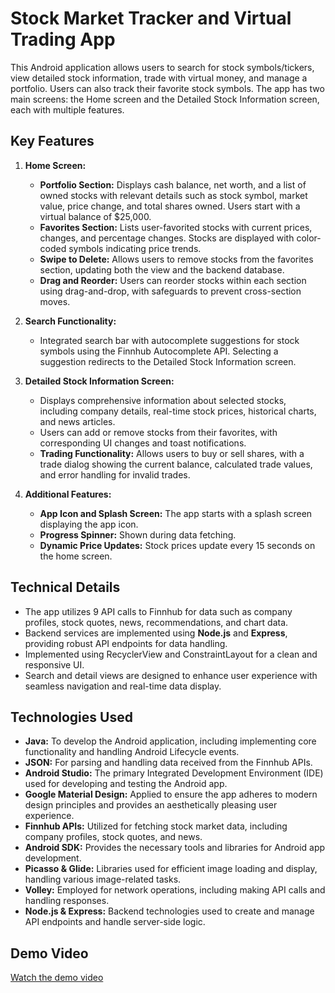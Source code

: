 # Stock Market Tracker and Virtual Trading App

This Android application allows users to search for stock symbols/tickers, view detailed stock information, trade with virtual money, and manage a portfolio. Users can also track their favorite stock symbols. The app has two main screens: the Home screen and the Detailed Stock Information screen, each with multiple features.

## Key Features

1. **Home Screen:**
   - **Portfolio Section:** Displays cash balance, net worth, and a list of owned stocks with relevant details such as stock symbol, market value, price change, and total shares owned. Users start with a virtual balance of $25,000.
   - **Favorites Section:** Lists user-favorited stocks with current prices, changes, and percentage changes. Stocks are displayed with color-coded symbols indicating price trends.
   - **Swipe to Delete:** Allows users to remove stocks from the favorites section, updating both the view and the backend database.
   - **Drag and Reorder:** Users can reorder stocks within each section using drag-and-drop, with safeguards to prevent cross-section moves.

2. **Search Functionality:**
   - Integrated search bar with autocomplete suggestions for stock symbols using the Finnhub Autocomplete API. Selecting a suggestion redirects to the Detailed Stock Information screen.

3. **Detailed Stock Information Screen:**
   - Displays comprehensive information about selected stocks, including company details, real-time stock prices, historical charts, and news articles.
   - Users can add or remove stocks from their favorites, with corresponding UI changes and toast notifications.
   - **Trading Functionality:** Allows users to buy or sell shares, with a trade dialog showing the current balance, calculated trade values, and error handling for invalid trades.

4. **Additional Features:**
   - **App Icon and Splash Screen:** The app starts with a splash screen displaying the app icon.
   - **Progress Spinner:** Shown during data fetching.
   - **Dynamic Price Updates:** Stock prices update every 15 seconds on the home screen.

## Technical Details

- The app utilizes 9 API calls to Finnhub for data such as company profiles, stock quotes, news, recommendations, and chart data.
- Backend services are implemented using **Node.js** and **Express**, providing robust API endpoints for data handling.
- Implemented using RecyclerView and ConstraintLayout for a clean and responsive UI.
- Search and detail views are designed to enhance user experience with seamless navigation and real-time data display.

## Technologies Used

- **Java:** To develop the Android application, including implementing core functionality and handling Android Lifecycle events.
- **JSON:** For parsing and handling data received from the Finnhub APIs.
- **Android Studio:** The primary Integrated Development Environment (IDE) used for developing and testing the Android app.
- **Google Material Design:** Applied to ensure the app adheres to modern design principles and provides an aesthetically pleasing user experience.
- **Finnhub APIs:** Utilized for fetching stock market data, including company profiles, stock quotes, and news.
- **Android SDK:** Provides the necessary tools and libraries for Android app development.
- **Picasso & Glide:** Libraries used for efficient image loading and display, handling various image-related tasks.
- **Volley:** Employed for network operations, including making API calls and handling responses.
- **Node.js & Express:** Backend technologies used to create and manage API endpoints and handle server-side logic.
  
## Demo Video

[Watch the demo video](https://www.youtube.com/watch?v=154yEzqdS1I)
